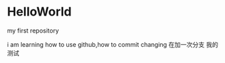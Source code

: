 # HelloWorld
my first repository

i am learning how to use github,how to commit changing
在加一次分支
我的测试
